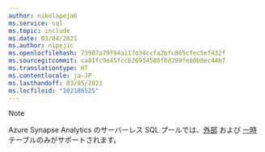 ```yaml
---
author: nikolapeja6
ms.service: sql
ms.topic: include
ms.date: 03/04/2021
ms.author: nipejic
ms.openlocfilehash: 73987a79f94a117d34ccfa2bfc865cfec5ef432f
ms.sourcegitcommit: ca81fc9e45fccb26934580f6d299feb0b8ec44b7
ms.translationtype: HT
ms.contentlocale: ja-JP
ms.lasthandoff: 03/05/2021
ms.locfileid: "102186525"
---
```

> [!NOTE]
> Azure Synapse Analytics のサーバーレス SQL プールでは、[外部](/azure/synapse-analytics/sql/create-use-external-tables) および [一時](/azure/synapse-analytics/sql/develop-tables-temporary)テーブルのみがサポートされます。
